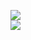 [![](https://img.shields.io/badge/Made%20With-Github%20Spray-lightgrey.svg?style=for-the-badge&logo=github)](https://github.com/Annihil/github-spray#5724)  
[![](https://i.imgur.com/2DrTn0Z.gif)](https://github.com/Annihil/github-spray)